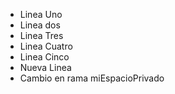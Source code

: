 - Linea Uno
- Linea dos
- Linea Tres
- Linea Cuatro
- Linea Cinco
- Nueva Linea
- Cambio en rama miEspacioPrivado
